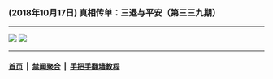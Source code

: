 ### (2018年10月17日) 真相传单：三退与平安（第三三九期） 

---

<img src="http://qikan.minghui.org/mhqkpage/qikanimage/2018/10/16/santui-339-pdf-online1.png"/> 

<img src="http://qikan.minghui.org/mhqkpage/qikanimage/2018/10/16/santui-339-pdf-online2.png"/> 



---

#### [首页](../../../..) &nbsp;|&nbsp; [禁闻聚合](https://github.com/gfw-breaker/banned-news) &nbsp;|&nbsp; [手把手翻墙教程](https://github.com/gfw-breaker/guides) 